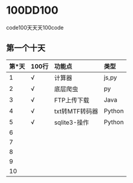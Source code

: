 # 100DD100
code100天天天100code


## 第一个十天 
|  第*天  | 100行 | 功能点 |类型 |
|:-------|:--------|:-----|:----|
|  1   |    √     |  计算器  | js,py   |
|  2   |    √    |  底层爬虫  |  py  |
|  3   |    √    |  FTP上传下载  | Java |
|  4   |    √   |  txt转MTF转码器 | Python    |
|  5   |    √     | sqlite3-操作   | Python   |
|  6   |  	     |         |    |
|  7   |        |          |    |
|  8   |  	     |         |    |
|  9   |  	     |         |    |
|  10   |        |          |    |